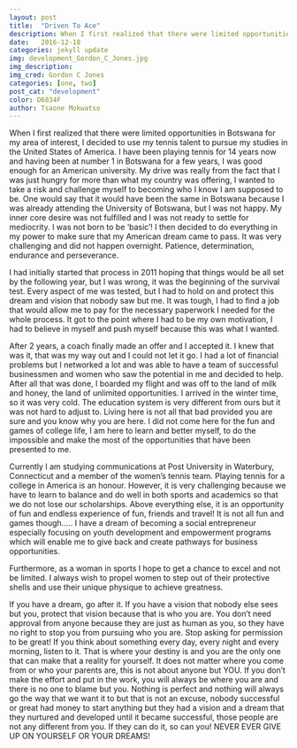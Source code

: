 ```yaml
---
layout: post
title:  "Driven To Ace"
description: When I first realized that there were limited opportunities in Botswana for my area of interest, I decided to use my tennis talent to pursue my studies in the United States of America.
date:   2016-12-18
categories: jekyll update
img: development_Gordon_C_Jones.jpg
img_description:
img_cred: Gordon C Jones
categories: [one, two]
post_cat: "development"
color: D6834F
author: Tsaone Mokwatso
---
```

When I first realized that there were limited opportunities in Botswana for my area of interest, I decided to use my tennis talent to pursue my studies in the United States of America. I have been playing tennis for 14 years now and having been at number 1 in Botswana for a few years, I was good enough for an American university. My drive was really from the fact that I was just hungry for more than what my country was offering, I wanted to take a risk and challenge myself to becoming who I know I am supposed to be. One would say that it would have been the same in Botswana because I was already attending the University of Botswana, but I was not happy.  My inner core desire was not fulfilled and I was not ready to settle for mediocrity. I was not born to be ‘basic’! I then decided to do everything in my power to make sure that my American dream came to pass. It was very challenging and did not happen overnight. Patience, determination, endurance and perseverance.

I had initially started that process in 2011 hoping that things would be all set by the following year, but I was wrong,  it was the beginning of the survival test. Every aspect of me was tested, but I had to hold on and protect this dream and vision that nobody saw but me. It was tough, I had to find a job that would allow me to pay for the necessary paperwork I needed for the whole process. It got to the point where I had to be my own motivation, I had to believe in myself and push myself because this was what I wanted.

After 2 years, a coach finally made an offer and I accepted it. I knew that was it, that was my way out and I could not let it go. I had a lot of financial problems but I networked a lot and was able to have a team of successful businessmen and women who saw the potential in me and decided to help. After all that was done, I boarded my flight and was off to the land of milk and honey, the land of unlimited opportunities. I arrived in the winter time, so it was very cold. The education system is very different from ours but it was not hard to adjust to. Living here is not all that bad provided you are sure and you know why you are here. I did not come here for the fun and games of college life, I am here to learn and better myself, to do the impossible and make the most of the opportunities that have been presented to me.

Currently I am studying communications at Post University in Waterbury, Connecticut and a member of the women’s tennis team. Playing tennis for a college in America is an honour. However, it is very challenging because we have to learn to balance and do well in both sports and academics so that we do not lose our scholarships. Above everything else, it is an opportunity of fun and endless experience of fun, friends and travel! It is not all fun and games though….. I have a dream of becoming a social entrepreneur especially focusing on youth development and empowerment programs which will enable me to give back and create pathways for business opportunities.

Furthermore, as a woman in sports I hope to get a chance to excel and not be limited. I always wish to propel women to step out of their protective shells and use their unique physique to achieve greatness.

If you have a dream, go after it. If you have a vision that nobody else sees but you, protect that vision because that is who you are. You don’t need approval from anyone because they are just as human as you, so they have no right to stop you from pursuing who you are. Stop asking for permission to be great! If you think about something every day, every night and every morning, listen to it. That is where your destiny is and you are the only one that can make that a reality for yourself. It does not matter where you come from or who your parents are, this is not about anyone but YOU. If you don’t make the effort and put in the work, you will always be where you are and there is no one to blame but you. Nothing is perfect and nothing will always go the way that we want it to but that is not an excuse, nobody successful or great had money to start anything but they had a vision and a dream that they nurtured and developed until it became successful, those people are not any different from you. If they can do it, so can you! NEVER EVER GIVE UP ON YOURSELF OR YOUR DREAMS!